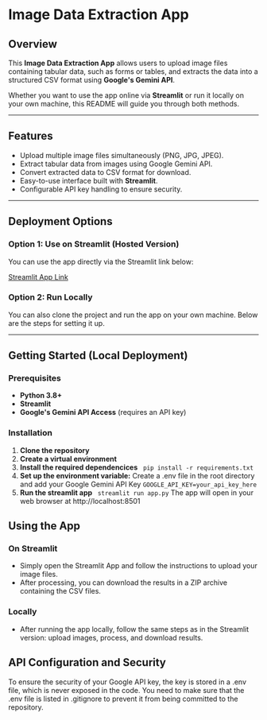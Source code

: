 # Image Data Extraction App

## Overview

This **Image Data Extraction App** allows users to upload image files containing tabular data, such as forms or tables, and extracts the data into a structured CSV format using **Google's Gemini API**.

Whether you want to use the app online via **Streamlit** or run it locally on your own machine, this README will guide you through both methods.

---

## Features

- Upload multiple image files simultaneously (PNG, JPG, JPEG).
- Extract tabular data from images using Google Gemini API.
- Convert extracted data to CSV format for download.
- Easy-to-use interface built with **Streamlit**.
- Configurable API key handling to ensure security.

---

## Deployment Options

### Option 1: Use on Streamlit (Hosted Version)

You can use the app directly via the Streamlit link below:

[Streamlit App Link](https://tablevision.streamlit.app/) 

### Option 2: Run Locally

You can also clone the project and run the app on your own machine. Below are the steps for setting it up.

---

## Getting Started (Local Deployment)

### Prerequisites

- **Python 3.8+**
- **Streamlit**
- **Google's Gemini API Access** (requires an API key)
  
### Installation

1. **Clone the repository**
2. **Create a virtual environment**
3. **Install the required dependencices**
   ``` pip install -r requirements.txt```
4. **Set up the environment variable:**
   Create a .env file in the root directory and add your Google Gemini API Key
   ``` GOOGLE_API_KEY=your_api_key_here ```
5. **Run the streamlit app**
   ``` streamlit run app.py```
   The app will open in your web browser at http://localhost:8501

## Using the App
### On Streamlit
- Simply open the Streamlit App and follow the instructions to upload your image files.
- After processing, you can download the results in a ZIP archive containing the CSV files.
  
### Locally
- After running the app locally, follow the same steps as in the Streamlit version: upload images, process, and download results.

## API Configuration and Security
To ensure the security of your Google API key, the key is stored in a .env file, which is never exposed in the code. You need to make sure that the .env file is listed in .gitignore to prevent it from being committed to the repository.
